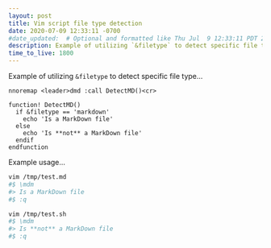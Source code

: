 ```yaml
---
layout: post
title: Vim script file type detection
date: 2020-07-09 12:33:11 -0700
#date_updated:  # Optional and formatted like Thu Jul  9 12:33:11 PDT 2020 above
description: Example of utilizing `&filetype` to detect specific file type
time_to_live: 1800
---
```




Example of utilizing `&filetype` to detect specific file type...


```vim
nnoremap <leader>dmd :call DetectMD()<cr>

function! DetectMD()
  if &filetype == 'markdown'
    echo 'Is a MarkDown file'
  else
    echo 'Is **not** a MarkDown file'
  endif
endfunction
```


Example usage...


```bash
vim /tmp/test.md
#$ \mdm
#> Is a MarkDown file
#$ :q

vim /tmp/test.sh
#$ \mdm
#> Is **not** a MarkDown file
#$ :q
```
